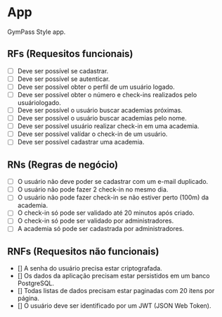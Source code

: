 # App

GymPass Style app.

## RFs (Requesitos funcionais)

- [ ] Deve ser possível se cadastrar.
- [ ] Deve ser possível se autenticar.
- [ ] Deve ser possível obter o perfil de um usuário logado.
- [ ] Deve ser possível obter o número e check-ins realizados pelo usuáriologado.
- [ ] Deve ser possível o usuário buscar academias próximas.
- [ ] Deve ser possível o usuário buscar academias pelo nome.
- [ ] Deve ser possível  usuário realizar check-in em uma academia.
- [ ] Deve ser possível valídar o check-in de um usuário.
- [ ] Deve ser possível cadastrar uma academia.

## RNs (Regras de negócio)

- [ ] O usuário não deve poder se cadastrar com um e-mail duplicado.
- [ ] O usuário não pode fazer 2 check-in no mesmo dia.
- [ ] O usuário não pode fazer check-in se não estiver perto (100m) da academia.
- [ ] O check-in só pode ser validado até 20 minutos após criado.
- [ ] O check-in só pode ser validado por administradores.
- [ ] A academia só pode ser cadastrada por administradores. 

## RNFs (Requesitos não funcionais)

- [] A senha do usuário precisa estar criptografada.
- [] Os  dados da aplicação precisam estar persistidos em um banco PostgreSQL.
- [] Todas listas de dados precisam estar paginadas com 20 itens por página.
- [] O usuário deve ser identificado por um JWT (JSON Web Token).